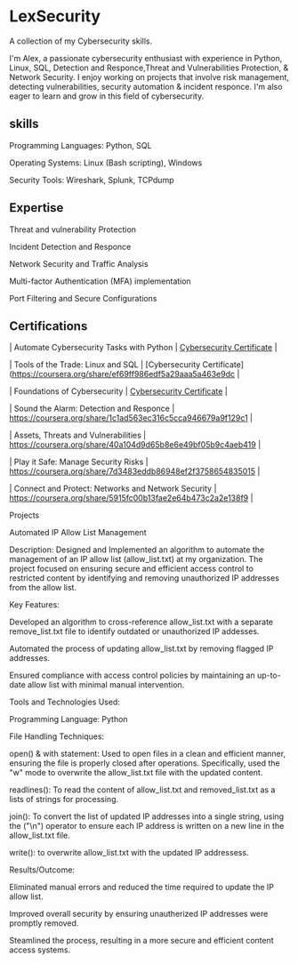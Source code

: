 # LexSecurity
A collection of my Cybersecurity skills.

I'm Alex, a passionate cybersecurity enthusiast with experience in Python, Linux, SQL, Detection and Responce,Threat and Vulnerabilities Protection, & Network Security. I enjoy working on projects that involve risk management, detecting vulnerabilities, security automation & incident responce. I'm also eager to learn and grow in this field of cybersecurity.

## skills

Programming Languages: Python, SQL 

Operating Systems: Linux (Bash scripting), Windows

Security Tools: Wireshark, Splunk, TCPdump

## Expertise

Threat and vulnerability Protection

Incident Detection and Responce

Network Security and Traffic Analysis

Multi-factor Authentication (MFA)
implementation

Port Filtering and Secure Configurations

##  Certifications

| Automate Cybersecurity Tasks with Python | [Cybersecurity Certificate](https://coursera.org/share/550e29f0a76a16f21adddb213c3f070b) |
 

| Tools of the Trade: Linux and SQL | [Cybersecurity Certificate](https://coursera.org/share/ef69ff986edf5a29aaa5a463e9dc |
 

| Foundations of Cybersecurity | [Cybersecurity Certificate](https://coursera.org/share/4ab30be9a0436ecdd4f892bd5af2f32f) |
 

| Sound the Alarm: Detection and Responce | https://coursera.org/share/1c1ad563ec316c5cca946679a9f129c1 |

| Assets, Threats and Vulnerabilities | https://coursera.org/share/40a104d9d65b8e6e49bf05b9c4aeb419 |

| Play it Safe: Manage Security Risks | https://coursera.org/share/7d3483eddb86948ef2f3758654835015 |

| Connect and Protect: Networks and Network Security | https://coursera.org/share/5915fc00b13fae2e64b473c2a2e138f9 |


Projects

Automated IP Allow List Management

Description:
Designed and Implemented an algorithm to automate the
management of an IP allow list (allow_list.txt) at my
organization. The project focused on ensuring secure
and efficient access control to restricted content by
identifying and removing unauthorized IP addresses
from the allow list.

Key Features:

 Developed an algorithm to cross-reference allow_list.txt
 with a separate remove_list.txt file to identify outdated or
 unauthorized IP addesses.

 Automated the process of updating allow_list.txt by removing 
 flagged IP addresses.

 Ensured compliance with access control policies by maintaining
 an up-to-date allow list with minimal manual intervention.

Tools and Technologies Used:

 Programming Language: Python

 File Handling Techniques: 

  open() & with statement: Used to open files in a clean and
  efficient manner, ensuring the file is properly closed after
  operations. Specifically, used the "w" mode to overwrite the
  allow_list.txt file with the updated content.
  
  readlines(): To read the content of allow_list.txt and 
  removed_list.txt as a lists of strings for processing.

  join(): To convert the list of updated IP addresses into
  a single string, using the ("\n") operator to ensure
  each IP address is written on a new line in the allow_list.txt
  file.

  write(): to overwrite allow_list.txt with the updated IP
  addressess. 

Results/Outcome:

 Eliminated manual errors and reduced the time required to
 update the IP allow list.

 Improved overall security by ensuring unautherized IP 
 addresses were promptly removed.

 Steamlined the process, resulting in a more secure and
 efficient content access systems.

  

  


 




